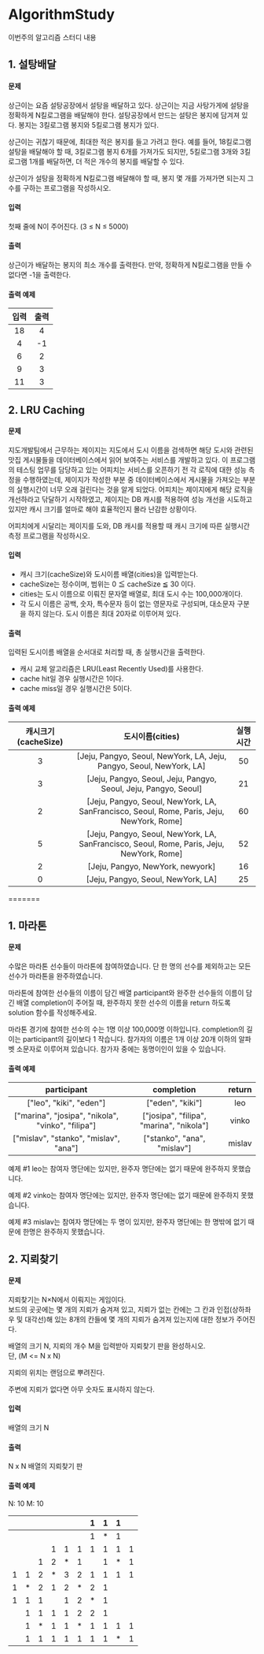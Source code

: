 # AlgorithmStudy
이번주의 알고리즘 스터디 내용

## 1. 설탕배달
#### 문제
상근이는 요즘 설탕공장에서 설탕을 배달하고 있다. 상근이는 지금 사탕가게에 설탕을 정확하게 N킬로그램을 배달해야 한다. 설탕공장에서 만드는 설탕은 봉지에 담겨져 있다. 봉지는 3킬로그램 봉지와 5킬로그램 봉지가 있다.

상근이는 귀찮기 때문에, 최대한 적은 봉지를 들고 가려고 한다. 예를 들어, 18킬로그램 설탕을 배달해야 할 때, 3킬로그램 봉지 6개를 가져가도 되지만, 5킬로그램 3개와 3킬로그램 1개를 배달하면, 더 적은 개수의 봉지를 배달할 수 있다.

상근이가 설탕을 정확하게 N킬로그램 배달해야 할 때, 봉지 몇 개를 가져가면 되는지 그 수를 구하는 프로그램을 작성하시오.

#### 입력
첫째 줄에 N이 주어진다. (3 ≤ N ≤ 5000)

#### 출력
상근이가 배달하는 봉지의 최소 개수를 출력한다. 만약, 정확하게 N킬로그램을 만들 수 없다면 -1을 출력한다.

#### 출력 예제
| 입력 |	출력	|
|:---:|:---:|
| 18 | 4 |
| 4 | -1 |
| 6 | 2 |
| 9 | 3 |
| 11 | 3 |

## 2. LRU Caching
#### 문제
지도개발팀에서 근무하는 제이지는 지도에서 도시 이름을 검색하면 해당 도시와 관련된 맛집 게시물들을 데이터베이스에서 읽어 보여주는 서비스를 개발하고 있다.
이 프로그램의 테스팅 업무를 담당하고 있는 어피치는 서비스를 오픈하기 전 각 로직에 대한 성능 측정을 수행하였는데, 제이지가 작성한 부분 중 데이터베이스에서 게시물을 가져오는 부분의 실행시간이 너무 오래 걸린다는 것을 알게 되었다.
어피치는 제이지에게 해당 로직을 개선하라고 닦달하기 시작하였고, 제이지는 DB 캐시를 적용하여 성능 개선을 시도하고 있지만 캐시 크기를 얼마로 해야 효율적인지 몰라 난감한 상황이다.

어피치에게 시달리는 제이지를 도와, DB 캐시를 적용할 때 캐시 크기에 따른 실행시간 측정 프로그램을 작성하시오.

#### 입력
* 캐시 크기(cacheSize)와 도시이름 배열(cities)을 입력받는다.
* cacheSize는 정수이며, 범위는 0 ≦ cacheSize ≦ 30 이다.
* cities는 도시 이름으로 이뤄진 문자열 배열로, 최대 도시 수는 100,000개이다.
* 각 도시 이름은 공백, 숫자, 특수문자 등이 없는 영문자로 구성되며, 대소문자 구분을 하지 않는다. 도시 이름은 최대 20자로 이루어져 있다.

#### 출력
입력된 도시이름 배열을 순서대로 처리할 때, 총 실행시간을 출력한다.

* 캐시 교체 알고리즘은 LRU(Least Recently Used)를 사용한다.
* cache hit일 경우 실행시간은 1이다.
* cache miss일 경우 실행시간은 5이다.

#### 출력 예제
| 캐시크기(cacheSize) |	도시이름(cities)	| 실행시간 |
|:---:|:---:|:---:|
|3	|[Jeju, Pangyo, Seoul, NewYork, LA, Jeju, Pangyo, Seoul, NewYork, LA]	|50|
|3|	[Jeju, Pangyo, Seoul, Jeju, Pangyo, Seoul, Jeju, Pangyo, Seoul]	|21|
|2|	[Jeju, Pangyo, Seoul, NewYork, LA, SanFrancisco, Seoul, Rome, Paris, Jeju, NewYork, Rome]	|60|
|5|	[Jeju, Pangyo, Seoul, NewYork, LA, SanFrancisco, Seoul, Rome, Paris, Jeju, NewYork, Rome]	|52|
|2|	[Jeju, Pangyo, NewYork, newyork]	|16|
|0|	[Jeju, Pangyo, Seoul, NewYork, LA]	|25|
=======
## 1. 마라톤
#### 문제
수많은 마라톤 선수들이 마라톤에 참여하였습니다. 단 한 명의 선수를 제외하고는 모든 선수가 마라톤을 완주하였습니다.

마라톤에 참여한 선수들의 이름이 담긴 배열 participant와 완주한 선수들의 이름이 담긴 배열 completion이 주어질 때, 완주하지 못한 선수의 이름을 return 하도록 solution 함수를 작성해주세요.

마라톤 경기에 참여한 선수의 수는 1명 이상 100,000명 이하입니다.
completion의 길이는 participant의 길이보다 1 작습니다.
참가자의 이름은 1개 이상 20개 이하의 알파벳 소문자로 이루어져 있습니다.
참가자 중에는 동명이인이 있을 수 있습니다.

#### 출력 예제
| participant	| completion	| return |
|:---:|:---:|:---:|
|["leo", "kiki", "eden"]	|["eden", "kiki"]	|leo|
|["marina", "josipa", "nikola", "vinko", "filipa"]	|["josipa", "filipa", "marina", "nikola"]|	vinko|
|["mislav", "stanko", "mislav", "ana"]	|["stanko", "ana", "mislav"]|	mislav|

예제 #1
leo는 참여자 명단에는 있지만, 완주자 명단에는 없기 때문에 완주하지 못했습니다.

예제 #2
vinko는 참여자 명단에는 있지만, 완주자 명단에는 없기 때문에 완주하지 못했습니다.

예제 #3
mislav는 참여자 명단에는 두 명이 있지만, 완주자 명단에는 한 명밖에 없기 때문에 한명은 완주하지 못했습니다.

## 2. 지뢰찾기
#### 문제
지뢰찾기는 N×N에서 이뤄지는 게임이다.  
보드의 곳곳에는 몇 개의 지뢰가 숨겨져 있고, 지뢰가 없는 칸에는 그 칸과 인접(상하좌우 및 대각선)해 있는 8개의 칸들에 몇 개의 지뢰가 숨겨져 있는지에 대한 정보가 주어진다.   

배열의 크기 N, 지뢰의 개수 M을 입력받아 지뢰찾기 판을 완성하시오.  
단, (M <= N x N)

지뢰의 위치는 랜덤으로 뿌려진다.

주변에 지뢰가 없다면 아무 숫자도 표시하지 않는다.

#### 입력
배열의 크기 N

#### 출력
N x N 배열의 지뢰찾기 판

#### 출력 예제
N: 10
M: 10

|      |      |      |      |      |      | 1    | 1    | 1    |      |
| ---- | ---- | ---- | ---- | ---- | ---- | ---- | ---- | ---- | ---- |
|      |      |      |      |      |      | 1    | *    | 1    |      |
|      |      |      | 1    | 1    | 1    | 1    | 1    | 1    | 1    |
|      |      | 1    | 2    | *    | 1    |      | 1    | *    | 1    |
| 1    | 1    | 2    | *    | 3    | 2    | 1    | 1    | 1    | 1    |
| 1    | *    | 2    | 1    | 2    | *    | 2    | 1    |      |      |
| 1    | 1    | 1    |      | 1    | 2    | *    | 1    |      |      |
|      | 1    | 1    | 1    | 1    | 2    | 2    | 1    |      |      |
|      | 1    | *    | 1    | 1    | *    | 1    | 1    | 1    | 1    |
|      | 1    | 1    | 1    | 1    | 1    | 1    | 1    | *    | 1    |

